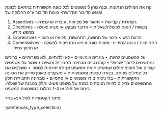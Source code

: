 קח את המילים הנתונות, ובנה מהן 5 משפטים לכל כוונה תקשורתית בהתאם ל‍כוונת הדיבור הנדרשת- כוונות הדיבור ע"פ החלוקה של seral

1. Assertives – הצהרות / קביעות > תיאור של מציאות, עובדה או עמדה.
2. Directives – בקשות / הנעה לפעולה/שאלות > הדובר מבקש או מציע פעולה מחפש מידע
3. Expressives – הבעת רגש > ביטוי של תחושה, התרגשות, פליאה או כאב
4. Commissives – התחייבות / כוונה עתידית- מטרת כוונה זו היא התחייבות לפעולה או תכנון עתידי

על המשפטים להיות:
•	בוגרים ויומיומיים – לא ילדותיים, ולא ספרותיים
•	ברורים ומתאימים לדובר ישראלי
•	קוהרנטיים מבחינה תחבירית ורגשית
•	שמור על משפטים קצרים ואל תוסיף מילים שמאריכות את המשפט אך לא תורמות למסר.
•	משלבים את כל המילים שניתנו, בצורה טבעית ומשמעותית
•	משקפים באופן מדויק את הכוונה התקשורתית – בלי ניסוחים דו־משמעיים או סתמיים
•	מבחינה תחבירית חלק מהמשפטים צריכים להיות מנוסחים במנה של משפט פשוט וחלק במבנה של שאלה. ביחס של 2-3 או 1-4 כתלות במשמעות המשפט.

מתוך הקטגוריות לעיל אנא בחר 

{sentences_type_selection}